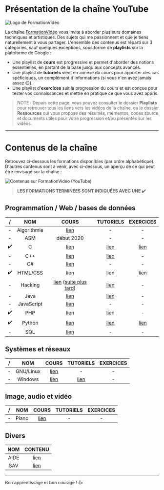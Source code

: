 # Présentation de la chaîne YouTube

![Logo de FormationVidéo](https://nsa40.casimages.com/img/2019/10/10/191010123344352794.png)

La chaîne [FormationVidéo](https://www.youtube.com/formationvideo8) vous invite à aborder plusieurs domaines techniques et artistiques. Des sujets qui me passionnent et que je tiens naturellement à vous partager. L'ensemble des contenus est réparti sur 3 catégories, sauf quelques exceptions, sous forme de **playlists** sur la plateforme de Google :

+ Une playlist de **cours** est progressive et permet d'aborder des notions essentielles, en partant de la base jusqu'aux concepts avancés.
+ Une playlist de **tutoriels** vient en annexe du cours pour apporter des cas spéficiques, un complément d'informations (si vous n'en avez jamais assez 😉).
+ Une playlist d'**exercices** suit la progression du cours et est conçue pour tester vos connaissances et mettre en pratique ce que vous avez appris.

> NOTE : Depuis cette page, vous pouvez consulter le dossier **Playlists** pour retrouver tous les liens vers les vidéos de la chaîne, ou le dossier **Ressources** qui vous propose des résumés, mémentos, codes source et documents utiles pour votre progression et/ou présentés sur les vidéos.

---

# Contenus de la chaîne

Retrouvez ci-dessous les formations disponibles (par ordre alphabétique). D'autres contenus sont à venir, avec ci-dessous, un aperçu de ce qui peut être envisagé sur la chaîne :

![Contenus sur FormationVidéo (YouTube)](https://nsa40.casimages.com/img/2019/03/26/190326015623131775.png)

> **LES FORMATIONS TERMINÉES SONT INDIQUÉES AVEC UNE ✔️**

## Programmation / Web / bases de données

| / | NOM | COURS | TUTORIELS | EXERCICES |
|:--:|:--:|:--:|:--:|:--:|
|-| Algorithmie | [lien](https://www.youtube.com/playlist?list=PLrSOXFDHBtfGy7xYmf5LlNr8f-niDkf7_) | - | - |
|-| ASM | début 2020 | - | - | - |
|✔️| C | [lien](https://www.youtube.com/playlist?list=PLrSOXFDHBtfEh6PCE39HERGgbbaIHhy4j) | [lien](https://www.youtube.com/playlist?list=PLrSOXFDHBtfECGo-do0Xf6o3fjc8Rta5N) | [lien](https://www.youtube.com/playlist?list=PLrSOXFDHBtfF6lXQpJ4hBha76DsQufiEQ) |
|-| C++ | [lien](https://www.youtube.com/playlist?list=PLrSOXFDHBtfFiuDVCjWgQZOeaVws7eQmf) | [lien](https://www.youtube.com/playlist?list=PLrSOXFDHBtfHtAe6ZTyNR1qI_qAFe3zPD) | - |
|-| C# | [lien](https://www.youtube.com/playlist?list=PLrSOXFDHBtfGBHAMEg9Om9nF_7R7h5mO7) | - | - |
|✔️| HTML/CSS | [lien](https://www.youtube.com/playlist?list=PLrSOXFDHBtfE5tpw0bjMevWxMWXotiSdO) | [lien](https://www.youtube.com/playlist?list=PLrSOXFDHBtfG1_4HrfPttdwF8aLpgdsRL) | [lien](https://www.youtube.com/playlist?list=PLrSOXFDHBtfHEFVqv0pjGkPHv6PhWZQBb) |
|-| Hacking | [lien](https://github.com/jasonchampagne/FormationVideo/blob/master/Playlists/hacking-cours.md) ([suite plus tard](https://www.youtube.com/watch?v=wn3y_XcPuiM&t=7571s)) | [lien](https://github.com/jasonchampagne/FormationVideo/blob/master/Playlists/hacking-tutoriels.md) | - |
|-| Java | [lien](https://github.com/jasonchampagne/FormationVideo/blob/master/Playlists/java-cours.md) | [lien](https://github.com/jasonchampagne/FormationVideo/blob/master/Playlists/java-tutoriels.md) | - |
|-| JavaScript | [lien](https://github.com/jasonchampagne/FormationVideo/blob/master/Playlists/javascript-cours.md) | - | - |
|✔️| PHP | [lien](https://github.com/jasonchampagne/FormationVideo/blob/master/Playlists/php-cours.md) | [lien](https://github.com/jasonchampagne/FormationVideo/blob/master/Playlists/php-tutoriels.md) | - |
|✔️| Python | [lien](https://github.com/jasonchampagne/FormationVideo/blob/master/Playlists/python-cours.md) | [lien](https://github.com/jasonchampagne/FormationVideo/blob/master/Playlists/python-tutoriels.md) | [lien](https://github.com/jasonchampagne/FormationVideo/blob/master/Playlists/python-exercices.md) |
|-| SQL | [lien](https://github.com/jasonchampagne/FormationVideo/blob/master/Playlists/sql-cours.md) | - | - |

## Systèmes et réseaux

| / | NOM | COURS | TUTORIELS | EXERCICES |
|:--:|:--:|:--:|:--:|:--:|
|-| GNU/Linux | [lien](https://github.com/jasonchampagne/FormationVideo/blob/master/Playlists/gnu-linux-cours.md) | - | - |
|-| Windows | [lien](https://github.com/jasonchampagne/FormationVideo/blob/master/Playlists/windows-cours.md) | [lien](https://github.com/jasonchampagne/FormationVideo/blob/master/Playlists/windows-tutoriels.md) | - |

## Image, audio et vidéo

| / | NOM | COURS | TUTORIELS | EXERCICES |
|:--:|:--:|:--:|:--:|:--:|
|-| Piano | [lien](https://github.com/jasonchampagne/FormationVideo/blob/master/Playlists/piano-cours.md) | - | - |

## Divers

| NOM | CONTENU |
|:--:|:--:|
| AIDE | [lien](https://github.com/jasonchampagne/FormationVideo/blob/master/Playlists/aide.md) |
| SAV | [lien](https://github.com/jasonchampagne/FormationVideo/blob/master/Playlists/sav.md) |

---

Bon apprentissage et bon courage ! 👍
